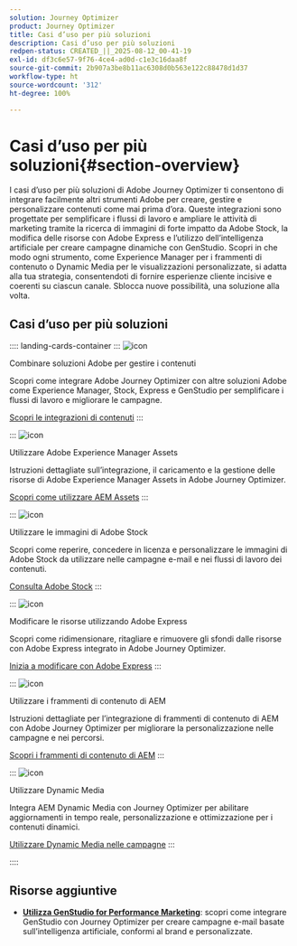 ```yaml
---
solution: Journey Optimizer
product: Journey Optimizer
title: Casi d’uso per più soluzioni
description: Casi d’uso per più soluzioni
redpen-status: CREATED_||_2025-08-12_00-41-19
exl-id: df3c6e57-9f76-4ce4-ad0d-c1e3c16daa8f
source-git-commit: 2b907a3be8b11ac6308d0b563e122c88478d1d37
workflow-type: ht
source-wordcount: '312'
ht-degree: 100%

---
```


# Casi d’uso per più soluzioni{#section-overview}

I casi d’uso per più soluzioni di Adobe Journey Optimizer ti consentono di integrare facilmente altri strumenti Adobe per creare, gestire e personalizzare contenuti come mai prima d’ora. Queste integrazioni sono progettate per semplificare i flussi di lavoro e ampliare le attività di marketing tramite la ricerca di immagini di forte impatto da Adobe Stock, la modifica delle risorse con Adobe Express e l’utilizzo dell’intelligenza artificiale per creare campagne dinamiche con GenStudio. Scopri in che modo ogni strumento, come Experience Manager per i frammenti di contenuto o Dynamic Media per le visualizzazioni personalizzate, si adatta alla tua strategia, consentendoti di fornire esperienze cliente incisive e coerenti su ciascun canale. Sblocca nuove possibilità, una soluzione alla volta.

## Casi d’uso per più soluzioni

:::: landing-cards-container
:::
![icon](https://cdn.experienceleague.adobe.com/icons/puzzle-piece.svg?lang=it)

Combinare soluzioni Adobe per gestire i contenuti

Scopri come integrare Adobe Journey Optimizer con altre soluzioni Adobe come Experience Manager, Stock, Express e GenStudio per semplificare i flussi di lavoro e migliorare le campagne.

[Scopri le integrazioni di contenuti](../using/integrations/content-integrations.md)
:::

:::
![icon](https://cdn.experienceleague.adobe.com/icons/screwdriver-wrench.svg?lang=it)

Utilizzare Adobe Experience Manager Assets

Istruzioni dettagliate sull’integrazione, il caricamento e la gestione delle risorse di Adobe Experience Manager Assets in Adobe Journey Optimizer.

[Scopri come utilizzare AEM Assets](../using/integrations/assets.md)
:::

:::
![icon](https://cdn.experienceleague.adobe.com/icons/images.svg?lang=it)

Utilizzare le immagini di Adobe Stock

Scopri come reperire, concedere in licenza e personalizzare le immagini di Adobe Stock da utilizzare nelle campagne e-mail e nei flussi di lavoro dei contenuti.

[Consulta Adobe Stock](../using/integrations/stock.md)
:::

:::
![icon](https://cdn.experienceleague.adobe.com/icons/pencil-ruler.svg?lang=it)

Modificare le risorse utilizzando Adobe Express

Scopri come ridimensionare, ritagliare e rimuovere gli sfondi dalle risorse con Adobe Express integrato in Adobe Journey Optimizer.

[Inizia a modificare con Adobe Express](../using/integrations/express.md)
:::

:::
![icon](https://cdn.experienceleague.adobe.com/icons/code-branch.svg?lang=it)

Utilizzare i frammenti di contenuto di AEM

Istruzioni dettagliate per l’integrazione di frammenti di contenuto di AEM con Adobe Journey Optimizer per migliorare la personalizzazione nelle campagne e nei percorsi.

[Scopri i frammenti di contenuto di AEM](../using/integrations/aem-fragments.md)
:::

:::
![icon](https://cdn.experienceleague.adobe.com/icons/bullseye.svg?lang=it)

Utilizzare Dynamic Media

Integra AEM Dynamic Media con Journey Optimizer per abilitare aggiornamenti in tempo reale, personalizzazione e ottimizzazione per i contenuti dinamici.

[Utilizzare Dynamic Media nelle campagne](../using/integrations/aem-dynamic.md)
:::

::::


## Risorse aggiuntive

- **[Utilizza GenStudio for Performance Marketing](../using/integrations/genstudio.md)**: scopri come integrare GenStudio con Journey Optimizer per creare campagne e-mail basate sull’intelligenza artificiale, conformi al brand e personalizzate.
